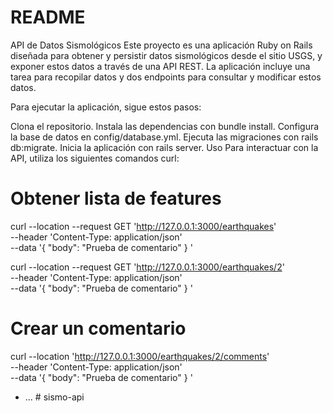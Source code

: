 # README

API de Datos Sismológicos
Este proyecto es una aplicación Ruby on Rails diseñada para obtener y persistir datos sismológicos desde el sitio USGS, y exponer estos datos a través de una API REST. La aplicación incluye una tarea para recopilar datos y dos endpoints para consultar y modificar estos datos.

Para ejecutar la aplicación, sigue estos pasos:

Clona el repositorio.
Instala las dependencias con bundle install.
Configura la base de datos en config/database.yml.
Ejecuta las migraciones con rails db:migrate.
Inicia la aplicación con rails server.
Uso
Para interactuar con la API, utiliza los siguientes comandos curl:

# Obtener lista de features
curl --location --request GET 'http://127.0.0.1:3000/earthquakes' \
--header 'Content-Type: application/json' \
--data '{
    "body": "Prueba de comentario"
}
'

curl --location --request GET 'http://127.0.0.1:3000/earthquakes/2' \
--header 'Content-Type: application/json' \
--data '{
    "body": "Prueba de comentario"
}
'

# Crear un comentario
curl --location 'http://127.0.0.1:3000/earthquakes/2/comments' \
--header 'Content-Type: application/json' \
--data '{
    "body": "Prueba de comentario"
}
'
* ...
#   s i s m o - a p i 
 
 